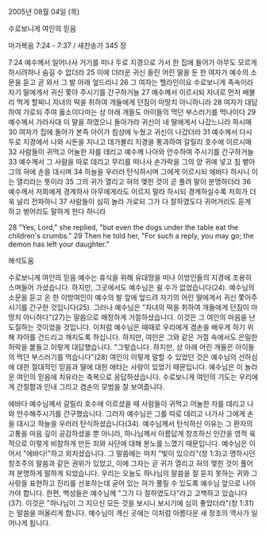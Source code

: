 2005년 08월 04일 (목)

수로보니게 여인의 믿음



마가복음 7:24 - 7:37 / 새찬송가 345 장


7:24 예수께서 일어나사 거기를 떠나 두로 지경으로 가서 한 집에 들어가 아무도 모르게 하시려하나 숨길 수 없더라 25 이에 더러운 귀신 들린 어린 딸을 둔 한 여자가 예수의 소문을 듣고 곧 와서 그 발 아래 엎드리니 26 그 여자는 헬라인이요 수로보니게 족속이라 자기 딸에게서 귀신 쫓아 주시기를 간구하거늘 27 예수께서 이르시되 자녀로 먼저 배불리 먹게 할찌니 자녀의 떡을 취하여 개들에게 던짐이 마땅치 아니하니라 28 여자가 대답하여 가로되 주여 옳소이다마는 상 아래 개들도 아이들의 먹던 부스러기를 먹나이다 29 예수께서 가라사대 이 말을 하였으니 돌아가라 귀신이 네 딸에게서 나갔느니라 하시매 30 여자가 집에 돌아가 본즉 아이가 침상에 누웠고 귀신이 나갔더라 31 예수께서 다시 두로 지경에서 나와 시돈을 지나고 데가볼리 지경을 통과하여 갈릴리 호수에 이르시매 32 사람들이 귀먹고 어눌한 자를 데리고 예수께 나아와 안수하여 주시기를 간구하거늘 33 예수께서 그 사람을 따로 데리고 무리를 떠나사 손가락을 그의 양 귀에 넣고 침 뱉아 그의 혀에 손을 대시며 34 하늘을 우러러 탄식하시며 그에게 이르시되 에바다 하시니 이는 열리라는 뜻이라 35 그의 귀가 열리고 혀의 맺힌 것이 곧 풀려 말이 분명하더라 36 예수께서 저희에게 경계하사 아무에게라도 이르지 말라 하시되 경계하실수록 저희가 더욱 널리 전파하니 37 사람들이 심히 놀라 가로되 그가 다 잘하였도다 귀머거리도 듣게 하고 벙어리도 말하게 한다 하니라

28 "Yes, Lord," she replied, "but even the dogs under the table eat the children's crumbs." 29 Then he told her, "For such a reply, you may go; the demon has left your daughter."

해석도움





수로보니게 여인의 믿음
예수는 휴식을 위해 유대땅을 떠나 이방인들의 지경에 조용히 스며들어 가셨습니다. 하지만, 그곳에서도 예수님은 쉴 수가 없었습니다(24). 예수님의 소문을 듣고 온 한 이방여인이 예수의 발 앞에 엎드려 자기의 어린 딸에게서 귀신 쫓아주시기를 간구한 것입니다(25). 그러나 예수님은 "자녀의 떡을 취하여 개들에게 던짐이 마땅치 아니하다"(27)는 말씀으로 매정하게 거절하셨습니다. 이것은 그 여인의 마음을 난도질하는 것이었을 것입니다. 이처럼 예수님은 때때로 우리에게 겸손을 배우게 하기 위해 자아를 건드리고 깨지도록 하십니다. 하지만, 여인은 그와 같은 거절 속에서도 은밀한 허락을 붙들고 이렇게 대답했습니다. "그렇습니다. 하지만, 상 아래 어린 개들은 아이들의 먹던 부스러기를 먹습니다"(28) 여인이 이렇게 말할 수 있었던 것은 예수님의 선하심에 대한 절대적인 믿음과 딸에 대한 애타는 사랑이 있었기 때문입니다. 예수님은 이 놀라운 여인의 믿음에 치유라는 축복으로 응답하셨습니다. 수로보니게 여인의 기도는 우리에게 간절함과 인내 그리고 겸손의 모범을 잘 보여줍니다.

에바다
예수님께서 갈릴리 호수에 이르셨을 때 사람들이 귀먹고 어눌한 자를 데리고 나와 안수해주시기를 간구했습니다. 그러자 예수님은 그를 따로 데리고 나가사 그에게 손을 대시고 하늘을 우러러 탄식하셨습니다(34). 예수님께서 탄식하신 이유는 그 환자의 고통을 마음 깊이 공감하셨을 뿐 아니라, 하나님께서 아름답게 창조하신 인간을 영적 육적으로 이렇게 비참하게 만든 죄와 사단에 대해 분노를 느꼈기 때문입니다. 예수님은 이어서 "에바다!"하고 외치셨습니다. 그 말씀에는 마치 "빛이 있으라"(창 1:3)고 명하시던 창조주의 말씀과 같은 권위가 있었고, 이에 그자는 곧 귀가 열리고 혀의 맺힌 것이 풀어져 분명하게 말하게 되었습니다. 우리는 오늘도 하나님의 말씀을 잘 듣지 못하는 귀와 그 사랑을 표현하고 진리를 선포하는데 굳어 있는 혀가 풀릴 수 있도록 예수님 앞으로 나아가야 합니다. 한편, 백성들은 예수님께 "그가 다 잘하였도다"라고 고백하고 있습니다(37). 이것은 "하나님이 그 지으신 모든 것을 보시니 보시기에 심히 좋았더라"(창 1:31)는 말씀을 떠올리게 합니다. 예수님이 계신 곳에는 이처럼 아름다운 새 창조의 역사가 일어나게 됩니다.